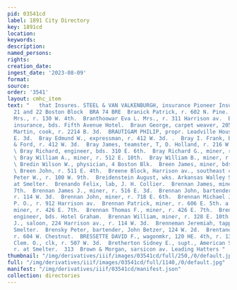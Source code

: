 ```yaml
---
pid: 03541cd
label: 1891 City Directory
key: 1891cd
location: 
keywords: 
description: 
named_persons: 
rights: 
creation_date: 
ingest_date: '2023-08-09'
format: 
source: 
order: '3541'
layout: cmhc_item
text: "   that Insures. STEEL & VAN VALKENBURGH, insurance Pioneer Insurance Agency,
  21 and 22 Boston Block  BRA 74 BRE  Branick Patrick, r. 602 N. Pine.  Brann Caroline
  Mrs., r. 130 W. 4th.  Branthoowar Eva L. Mrs., r. 311 Harrison av.  Brash J. A.,
  insurance, bds. Fifth Avenue Hotel.  Braun George, carpet weaver, 205 E. 7th.  Brautigam
  Martin, cook, r. 2214 B. 3d.  BRAUTIGAM PHILIP, propr. Leadville House, 222 to 226
  E. 3d.  Bray Edmund W., expressman, r. 412 W. 3d. .  Bray I. Frank, bartender, Marsh
  & Ford, r. 412 W. 3d.  Bray James, teamster, T, D. Holland, r. 216 W. Chestnut.
  \ Bray Richard, engineer, bds. 310 E. 6th.  Bray Richard G., miner, r. 512 E. 7th.
  \ Bray William A., miner, r. 512 E. 10th.  Bray William B., miner, r. 517 E. 8th.
  \ Bredin Wilson W., physician, 4 Boston Blk.  Breen James, miner, bds. 629 E. 5th.
  \ Breen John, r. 511 E. 4th.  Breene Block, Harrison av., southeast cor. 4th,  Breene
  Peter W., r. 100 W. 9th.  Breidenstein August, wks. Arkansas Walley Smelter, r.
  at Smelter.  Brenando Felix, lab, J. H. Collier.  Brennan James, miner, r. 426 E.
  7th.  Brennan James J., miner, r. 516 E. 3d.  Brennan John, bartender, W. J. Brennan,
  r. 114 W. 3d.  Brennan John, miner, r. 718 E. 6th.  Brennan Michael J., carrier,
  P. O., r. 912 Harrison av.  Brennan Patrick, miner, r. 606 E. 5th. a  Brennan Thomas,
  miner, r. 426 E. 7th.  Brennan Thomas F., miner, r. 426 E. 7th.  Brennan William,
  engineer, bds. Hotel Graham.  Brennan William, miner, r. 328 E. 10th.  BRENNAN WILLIAM
  J., saloon, 224 Harrison av., r. 114 W. 3d.  Brenneman Jeremiah, tapper, American
  Smelter.  Brensky Peter, bartender, John Betzer, 124 W. 2d.  Brentano Bernard, dairyman,
  r. 604 W. Chestnut.  BRESSETTE DAVID F., wagonmkr, 120 HE. 4th, r. 138 W. 3d.  Bretherton
  Clem. O., clk, r. 507 W. 3d.  Bretherton Sidney E., supt., American Smelting Co.,
  r. at Smelter.  313  Brown & Morgan, sarsicon av. Leading Hatters "
thumbnail: "/img/derivatives/iiif/images/03541cd/full/250,/0/default.jpg"
full: "/img/derivatives/iiif/images/03541cd/full/1140,/0/default.jpg"
manifest: "/img/derivatives/iiif/03541cd/manifest.json"
collection: directories
---
```

